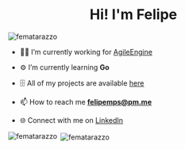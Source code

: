 <h1 align="center">Hi! I'm Felipe</h1>

<p
 align="left"> <img 
src="https://komarev.com/ghpvc/?username=fematarazzo&label=Profile%20views&color=0e75b6&style=flat"
 alt="fematarazzo" /> </p>

- 👨‍💻 I’m currently working for [AgileEngine](https://agileengine.com/)

- ⚙️ I’m currently learning **Go**

- 🗄️ All of my projects are available [here](https://github.com/fematarazzo?tab=repositories)

- 📫 How to reach me **felipemps@pm.me**

- 🌐 Connect with me on [LinkedIn](https://linkedin.com/in/felipemps)

<p><img align="left" 
src="https://github-readme-stats.vercel.app/api/top-langs?username=fematarazzo&show_icons=true&count_private=true&locale=en&card_width=260&layout=compact&theme=github_dark&langs_count=6"
 alt="fematarazzo" /></p>

<p>&nbsp;<img 
align="center" 
src="https://github-readme-stats.vercel.app/api?username=fematarazzo&show_icons=true&count_private=true&locale=en&line_height=20&theme=github_dark"
 alt="fematarazzo" /></p>
